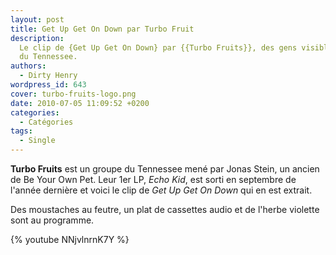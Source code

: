 ```yaml
---
layout: post
title: Get Up Get On Down par Turbo Fruit
description:
  Le clip de {Get Up Get On Down} par {{Turbo Fruits}}, des gens visiblement fun
  du Tennessee.
authors:
  - Dirty Henry
wordpress_id: 643
cover: turbo-fruits-logo.png
date: 2010-07-05 11:09:52 +0200
categories:
  - Catégories
tags:
  - Single
---
```


**Turbo Fruits** est un groupe du Tennessee mené par Jonas Stein, un ancien de
Be Your Own Pet. Leur 1er LP, _Echo Kid_, est sorti en septembre de l'année
dernière et voici le clip de _Get Up Get On Down_ qui en est extrait.

Des moustaches au feutre, un plat de cassettes audio et de l'herbe violette sont
au programme.

{% youtube NNjvlnrnK7Y %}
